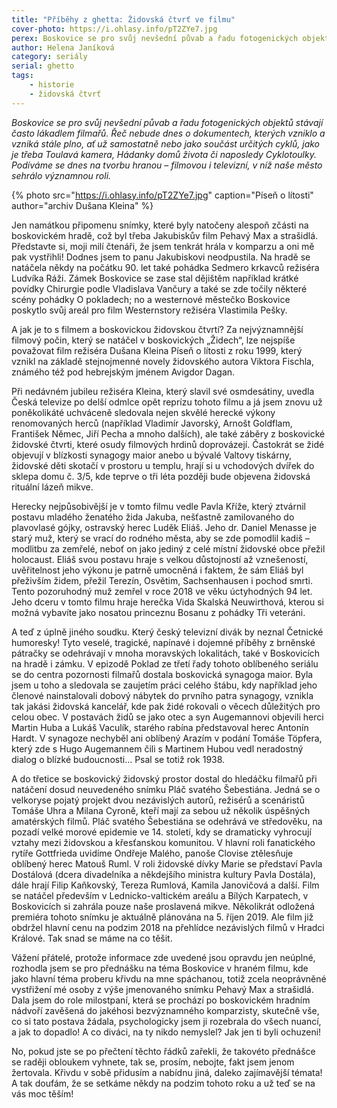 ```yaml
---
title: "Příběhy z ghetta: Židovská čtvrť ve filmu"
cover-photo: https://i.ohlasy.info/pT2ZYe7.jpg
perex: Boskovice se pro svůj nevšední půvab a řadu fotogenických objektů stávají často lákadlem filmařů. Řeč nebude dnes o dokumentech, podíváme se dnes na tvorbu hranou – filmovou i televizní, v níž naše město sehrálo významnou roli.
author: Helena Janíková
category: seriály
serial: ghetto
tags:
    - historie
    - židovská čtvrť
---
```


*Boskovice se pro svůj nevšední půvab a řadu fotogenických objektů stávají často lákadlem filmařů. Řeč nebude dnes o dokumentech, kterých vzniklo a vzniká stále plno, ať už samostatně nebo jako součást určitých cyklů, jako je třeba Toulavá kamera, Hádanky domů života či naposledy Cyklotoulky. Podíváme se dnes na tvorbu hranou – filmovou i televizní, v níž naše město sehrálo významnou roli.*

{% photo src="https://i.ohlasy.info/pT2ZYe7.jpg" caption="Píseň o lítosti" author="archiv Dušana Kleina" %}

Jen namátkou připomenu snímky, které byly natočeny alespoň zčásti na boskovickém hradě, což byl třeba Jakubiskův film Pehavý Max a strašidlá. Představte si, moji milí čtenáři, že jsem tenkrát hrála v komparzu a oni mě pak vystřihli! Dodnes jsem to panu Jakubiskovi neodpustila. Na hradě se natáčela někdy na počátku 90. let také pohádka Sedmero krkavců režiséra Ludvíka Ráži. Zámek Boskovice se zase stal dějištěm například krátké povídky Chirurgie podle Vladislava Vančury a také se zde točily některé scény pohádky O pokladech; no a westernové městečko Boskovice poskytlo svůj areál pro film Westernstory režiséra Vlastimila Pešky.

A jak je to s filmem a boskovickou židovskou čtvrtí? Za nejvýznamnější filmový počin, který se natáčel v boskovických „Židech“, lze nejspíše považovat film režiséra Dušana Kleina Píseň o lítosti z roku 1999, který vznikl na základě stejnojmenné novely židovského autora Viktora Fischla, známého též pod hebrejským jménem Avigdor Dagan. 

Při nedávném jubileu režiséra Kleina, který slavil své osmdesátiny, uvedla Česká televize po delší odmlce opět reprízu tohoto filmu a já jsem znovu už poněkolikáté uchváceně sledovala nejen skvělé herecké výkony renomovaných herců (například Vladimír Javorský, Arnošt Goldflam, František Němec, Jiří Pecha a mnoho dalších), ale také záběry z boskovické židovské čtvrti, které osudy filmových hrdinů doprovázejí. Častokrát se židé objevují v blízkosti synagogy maior anebo u bývalé Valtovy tiskárny, židovské děti skotačí v prostoru u templu, hrají si u vchodových dvířek do sklepa domu č. 3/5, kde teprve o tři léta později bude objevena židovská rituální lázeň mikve. 

Herecky nejpůsobivější je v tomto filmu vedle Pavla Kříže, který ztvárnil postavu mladého ženatého žida Jakuba, nešťastně zamilovaného do plavovlasé gójky, ostravský herec Luděk Eliáš. Jeho dr. Daniel Menasse je starý muž, který se vrací do rodného města, aby se zde pomodlil kadiš – modlitbu za zemřelé, neboť on jako jediný z celé místní židovské obce přežil holocaust. Eliáš svou postavu hraje s velkou důstojností až vznešeností, uvěřitelnost jeho výkonu je patrně umocněná i faktem, že sám Eliáš byl přeživším židem, přežil Terezín, Osvětim, Sachsenhausen i pochod smrti. Tento pozoruhodný muž zemřel v roce 2018 ve věku úctyhodných 94 let. Jeho dceru v tomto filmu hraje herečka Vida Skalská Neuwirthová, kterou si možná vybavíte jako nosatou princeznu Bosanu z pohádky Tři veteráni.

A teď z úplně jiného soudku. Který český televizní divák by neznal Četnické humoresky! Tyto veselé, tragické, napínavé i dojemné příběhy z brněnské pátračky se odehrávají v mnoha moravských lokalitách, také v Boskovicích na hradě i zámku. V epizodě Poklad ze třetí řady tohoto oblíbeného seriálu se do centra pozornosti filmařů dostala boskovická synagoga maior. Byla jsem u toho a sledovala se zaujetím práci celého štábu, kdy například jeho členové nainstalovali dobový nábytek do prvního patra synagogy, vznikla tak jakási židovská kancelář, kde pak židé rokovali o věcech důležitých pro celou obec. V postavách židů se jako otec a syn Augemannovi objevili herci Martin Huba a Lukáš Vaculík, starého rabína představoval herec Antonín Hardt. V synagoze nechyběl ani oblíbený Arazím v podání Tomáše Töpfera, který zde s Hugo Augemannem čili s Martinem Hubou vedl neradostný dialog o blízké budoucnosti… Psal se totiž rok 1938.

A do třetice se boskovický židovský prostor dostal do hledáčku filmařů při natáčení dosud neuvedeného snímku Pláč svatého Šebestiána. Jedná se o velkoryse pojatý projekt dvou nezávislých autorů, režisérů a scenáristů Tomáše Uhra a Milana Cyroně, kteří mají za sebou už několik úspěšných amatérských filmů. Pláč svatého Šebestiána se odehrává ve středověku, na pozadí velké morové epidemie ve 14. století, kdy se dramaticky vyhrocují vztahy mezi židovskou a křesťanskou komunitou. V hlavní roli fanatického rytíře Gottfrieda uvidíme Ondřeje Malého, panoše Clovise ztělesňuje oblíbený herec Matouš Ruml. V roli židovské dívky Marie se představí Pavla Dostálová (dcera divadelníka a někdejšího ministra kultury Pavla Dostála), dále hrají Filip Kaňkovský, Tereza Rumlová, Kamila Janovičová a další. Film se natáčel především v Lednicko-valtickém areálu a Bílých Karpatech, v Boskovicích si zahrála pouze naše proslavená mikve. Několikrát odložená premiéra tohoto snímku je aktuálně plánována na 5. říjen 2019. Ale film již obdržel hlavní cenu na podzim 2018 na přehlídce nezávislých filmů v Hradci Králové. Tak snad se máme na co těšit.

Vážení přátelé, protože informace zde uvedené jsou opravdu jen neúplné, rozhodla jsem se pro přednášku na téma Boskovice v hraném filmu, kde jako hlavní téma proberu křivdu na mne spáchanou, totiž zcela neoprávněné vystřižení mé osoby z výše jmenovaného snímku Pehavý Max a strašidlá. Dala jsem do role milostpaní, která se prochází po boskovickém hradním nádvoří zavěšená do jakéhosi bezvýznamného komparzisty, skutečně vše, co si tato postava žádala, psychologicky jsem ji rozebrala do všech nuancí, a jak to dopadlo! A co diváci, na ty nikdo nemyslel? Jak jen ti byli ochuzeni!

No, pokud jste se po přečtení těchto řádků zařekli, že takovéto přednášce se raději obloukem vyhnete, tak se, prosím, nebojte, fakt jsem jenom žertovala. Křivdu v sobě přidusím a nabídnu jiná, daleko zajímavější témata! A tak doufám, že se setkáme někdy na podzim tohoto roku a už teď se na vás moc těším!
